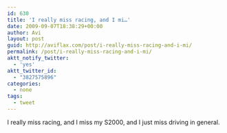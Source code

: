 ```yaml
---
id: 630
title: 'I really miss racing, and I mi…'
date: 2009-09-07T18:38:29+00:00
author: Avi
layout: post
guid: http://aviflax.com/post/i-really-miss-racing-and-i-mi/
permalink: /post/i-really-miss-racing-and-i-mi/
aktt_notify_twitter:
  - 'yes'
aktt_twitter_id:
  - "3827575896"
categories:
  - none
tags:
  - tweet
---
```

I really miss racing, and I miss my S2000, and I just miss driving in general.